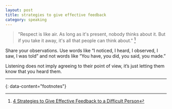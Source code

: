 ```yaml
---
layout: post
title: strategies to give effective feedback
category: speaking
---
```


> "Respect is like air. As long as it's present, nobody thinks about it. But if you take it away, it's all that people can think about." [^1]

Share your observations. Use words like “I noticed, I heard, I observed, I saw, I was told” and not words like “You have, you did, you said, you made.”

Listening does not imply agreeing to their point of view, it’s just letting them know that you heard them.

---
{: data-content="footnotes"}

[^1]: [4 Strategies to Give Effective Feedback to a Difficult Person](https://betterprogramming.pub/4-strategies-to-give-effective-feedback-to-a-difficult-person-81e0e349ab67)
